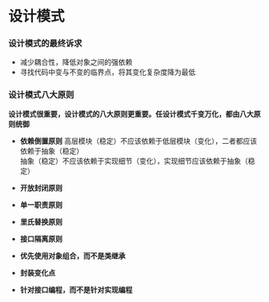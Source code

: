 # 设计模式

### 设计模式的最终诉求
- 减少耦合性，降低对象之间的强依赖
- 寻找代码中变与不变的临界点，将其变化复杂度降为最低

### 设计模式八大原则
**设计模式很重要，设计模式的八大原则更重要。任设计模式千变万化，都由八大原则统御**
- **依赖倒置原则**
高层模块（稳定）不应该依赖于低层模块（变化），二者都应该依赖于抽象（稳定）<br>
抽象（稳定）不应该依赖于实现细节（变化），实现细节应该依赖于抽象（稳定）<br>
- **开放封闭原则**


- **单一职责原则**

- **里氏替换原则**



- **接口隔离原则**

- **优先使用对象组合，而不是类继承**

- **封装变化点**

- **针对接口编程，而不是针对实现编程**

